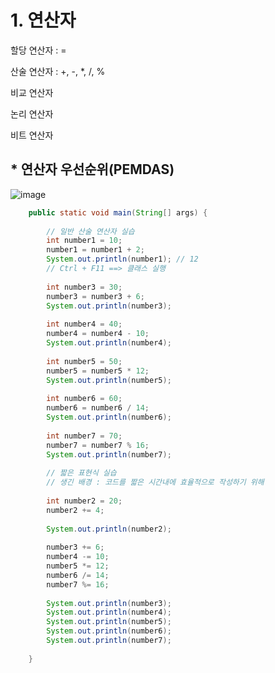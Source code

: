 
# 1. 연산자

할당 연산자 : =

산술 연산자 : +, -, *, /, % 

비교 연산자

논리 연산자

비트 연산자

## * 연산자 우선순위(PEMDAS)

![image](https://github.com/user-attachments/assets/dfa430fd-22d2-4e55-971c-d7427d2cc3e3)

```java
	public static void main(String[] args) {
		
		// 일반 산술 연산자 실습
		int number1 = 10;
		number1 = number1 + 2;
		System.out.println(number1); // 12
		// Ctrl + F11 ==> 클래스 실행
		
		int number3 = 30;
		number3 = number3 + 6;
		System.out.println(number3);
		
		int number4 = 40;
		number4 = number4 - 10;
		System.out.println(number4);
		
		int number5 = 50;
		number5 = number5 * 12;
		System.out.println(number5);
		
		int number6 = 60;
		number6 = number6 / 14;
		System.out.println(number6);
		
		int number7 = 70;
		number7 = number7 % 16;
		System.out.println(number7);
		
		// 짧은 표현식 실습
		// 생긴 배경 : 코드를 짧은 시간내에 효율적으로 작성하기 위해
		
		int number2 = 20;
		number2 += 4;
		
		System.out.println(number2);
		
		number3 += 6;
		number4 -= 10;
		number5 *= 12;
		number6 /= 14;
		number7 %= 16;
		
		System.out.println(number3);
		System.out.println(number4);
		System.out.println(number5);
		System.out.println(number6);
		System.out.println(number7);
		
	}
```
